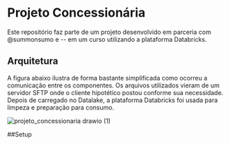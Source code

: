 # Projeto Concessionária
Este repositório faz parte de um projeto desenvolvido em parceria com @summonsumo e -- em um curso utilizando a plataforma Databricks.


## Arquitetura
A figura abaixo ilustra de forma bastante simplificada como ocorreu a comunicação entre os componentes.
Os arquivos utilizados vieram de um servidor SFTP onde o cliente hipotético postou conforme sua necessidade.
Depois de carregado no Datalake, a plataforma Databricks foi usada para limpeza e preparação para consumo.

![projeto_concessionaria drawio (1)](https://user-images.githubusercontent.com/121232292/210135812-afd2fd40-1fda-4a43-bacd-6853a093d026.png)

##Setup

